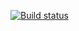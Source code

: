 [![Build status](https://ci.appveyor.com/api/projects/status/f5aeckr4t1b9cw0i?svg=true)](https://ci.appveyor.com/project/Daru42ru/netology-homework-3)
